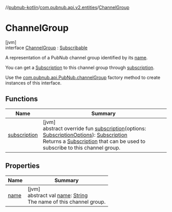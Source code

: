 //[pubnub-kotlin](../../../index.md)/[com.pubnub.api.v2.entities](../index.md)/[ChannelGroup](index.md)

# ChannelGroup

[jvm]\
interface [ChannelGroup](index.md) : [Subscribable](../-subscribable/index.md)

A representation of a PubNub channel group identified by its [name](name.md).

You can get a [Subscription](../../com.pubnub.api.v2.subscriptions/-subscription/index.md) to this channel group through [subscription](subscription.md).

Use the [com.pubnub.api.PubNub.channelGroup](../../com.pubnub.api/-pub-nub/channel-group.md) factory method to create instances of this interface.

## Functions

| Name | Summary |
|---|---|
| [subscription](subscription.md) | [jvm]<br>abstract override fun [subscription](subscription.md)(options: [SubscriptionOptions](../../com.pubnub.api.v2.subscriptions/-subscription-options/index.md)): [Subscription](../../com.pubnub.api.v2.subscriptions/-subscription/index.md)<br>Returns a [Subscription](../../com.pubnub.api.v2.subscriptions/-subscription/index.md) that can be used to subscribe to this channel group. |

## Properties

| Name | Summary |
|---|---|
| [name](name.md) | [jvm]<br>abstract val [name](name.md): [String](https://kotlinlang.org/api/latest/jvm/stdlib/kotlin/-string/index.html)<br>The name of this channel group. |
